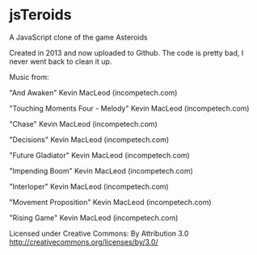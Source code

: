 # jsTeroids
A JavaScript clone of the game Asteroids

Created in 2013 and now uploaded to Github. The code is pretty bad, I never went back to clean it up.

Music from:

"And Awaken" Kevin MacLeod (incompetech.com)

"Touching Moments Four - Melody" Kevin MacLeod (incompetech.com) 

"Chase" Kevin MacLeod (incompetech.com) 

"Decisions" Kevin MacLeod (incompetech.com) 

"Future Gladiator" Kevin MacLeod (incompetech.com) 

"Impending Boom" Kevin MacLeod (incompetech.com) 

"Interloper" Kevin MacLeod (incompetech.com) 

"Movement Proposition" Kevin MacLeod (incompetech.com) 

"Rising Game" Kevin MacLeod (incompetech.com) 



Licensed under Creative Commons: By Attribution 3.0
http://creativecommons.org/licenses/by/3.0/
